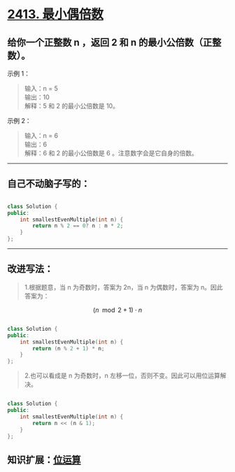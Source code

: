 # [2413. 最小偶倍数](https://leetcode.cn/problems/smallest-even-multiple/description/?envType=study-plan-v2&envId=primers-list)

## 给你一个正整数 n ，返回 2 和 n 的最小公倍数（正整数）。

示例 1：  
> 输入：n = 5  
> 输出：10  
> 解释：5 和 2 的最小公倍数是 10。 

示例 2：  
> 输入：n = 6  
> 输出：6  
> 解释：6 和 2 的最小公倍数是 6 。注意数字会是它自身的倍数。

--- 

## 自己不动脑子写的：

```cpp

class Solution {
public:
    int smallestEvenMultiple(int n) {
        return n % 2 == 0? n : n * 2; 
    }
};
```

--- 

## 改进写法：  

> 1.根据题意，当 n 为奇数时，答案为 2n，当 n 为偶数时，答案为 n。因此答案为：

$$
(n \mod 2 + 1) \cdot n
$$

```cpp

class Solution {
public:
    int smallestEvenMultiple(int n) {
        return (n % 2 + 1) * n;
    }
};
```

> 2.也可以看成是 n 为奇数时，n 左移一位，否则不变。因此可以用位运算解决。

```cpp

class Solution {
public:
    int smallestEvenMultiple(int n) {
        return n << (n & 1);
    }
};
```

## 知识扩展：[位运算](../库函数%20&%20扩展知识/位运算.md)
